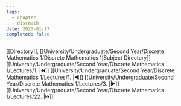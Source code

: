```yaml
---
tags:
  - chapter
  - discmath
date: 2025-01-17
completed: false
---
```

[[Directory]], [[University/Undergraduate/Second Year/Discrete Mathematics 1/Discrete Mathematics 1|Subject Directory]]
[[University/Undergraduate/Second Year/Discrete Mathematics 1/Lectures/1. |🞀🞀]] [[University/Undergraduate/Second Year/Discrete Mathematics 1/Lectures/1. |◀]] [[University/Undergraduate/Second Year/Discrete Mathematics 1/Lectures/3. |▶]] [[University/Undergraduate/Second Year/Discrete Mathematics 1/Lectures/22. |🞂🞂]]
# 
## 
### 